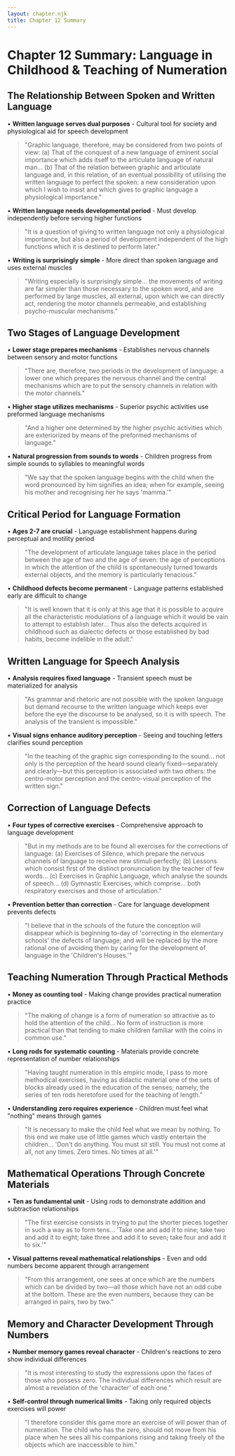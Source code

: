```yaml
---
layout: chapter.njk
title: Chapter 12 Summary
---
```


# Chapter 12 Summary: Language in Childhood & Teaching of Numeration

## The Relationship Between Spoken and Written Language
• **Written language serves dual purposes** - Cultural tool for society and physiological aid for speech development
> "Graphic language, therefore, may be considered from two points of view: (a) That of the conquest of a new language of eminent social importance which adds itself to the articulate language of natural man... (b) That of the relation between graphic and articulate language and, in this relation, of an eventual possibility of utilising the written language to perfect the spoken: a new consideration upon which I wish to insist and which gives to graphic language a physiological importance."

• **Written language needs developmental period** - Must develop independently before serving higher functions
> "It is a question of giving to written language not only a physiological importance, but also a period of development independent of the high functions which it is destined to perform later."

• **Writing is surprisingly simple** - More direct than spoken language and uses external muscles
> "Writing especially is surprisingly simple... the movements of writing are far simpler than those necessary to the spoken word, and are performed by large muscles, all external, upon which we can directly act, rendering the motor channels permeable, and establishing psycho-muscular mechanisms."

## Two Stages of Language Development
• **Lower stage prepares mechanisms** - Establishes nervous channels between sensory and motor functions
> "There are, therefore, two periods in the development of language: a lower one which prepares the nervous channel and the central mechanisms which are to put the sensory channels in relation with the motor channels."

• **Higher stage utilizes mechanisms** - Superior psychic activities use preformed language mechanisms
> "And a higher one determined by the higher psychic activities which are exteriorized by means of the preformed mechanisms of language."

• **Natural progression from sounds to words** - Children progress from simple sounds to syllables to meaningful words
> "We say that the spoken language begins with the child when the word pronounced by him signifies an idea; when for example, seeing his mother and recognising her he says 'mamma.'"

## Critical Period for Language Formation
• **Ages 2-7 are crucial** - Language establishment happens during perceptual and motility period
> "The development of articulate language takes place in the period between the age of two and the age of seven: the age of perceptions in which the attention of the child is spontaneously turned towards external objects, and the memory is particularly tenacious."

• **Childhood defects become permanent** - Language patterns established early are difficult to change
> "It is well known that it is only at this age that it is possible to acquire all the characteristic modulations of a language which it would be vain to attempt to establish later... Thus also the defects acquired in childhood such as dialectic defects or those established by bad habits, become indelible in the adult."

## Written Language for Speech Analysis
• **Analysis requires fixed language** - Transient speech must be materialized for analysis
> "As grammar and rhetoric are not possible with the spoken language but demand recourse to the written language which keeps ever before the eye the discourse to be analysed, so it is with speech. The analysis of the transient is impossible."

• **Visual signs enhance auditory perception** - Seeing and touching letters clarifies sound perception
> "In the teaching of the graphic sign corresponding to the sound... not only is the perception of the heard sound clearly fixed—separately and clearly—but this perception is associated with two others: the centro-motor perception and the centro-visual perception of the written sign."

## Correction of Language Defects
• **Four types of corrective exercises** - Comprehensive approach to language development
> "But in my methods are to be found all exercises for the corrections of language: (a) Exercises of Silence, which prepare the nervous channels of language to receive new stimuli perfectly; (b) Lessons which consist first of the distinct pronunciation by the teacher of few words... (c) Exercises in Graphic Language, which analyse the sounds of speech... (d) Gymnastic Exercises, which comprise... both respiratory exercises and those of articulation."

• **Prevention better than correction** - Care for language development prevents defects
> "I believe that in the schools of the future the conception will disappear which is beginning to-day of 'correcting in the elementary schools' the defects of language; and will be replaced by the more rational one of avoiding them by caring for the development of language in the 'Children's Houses.'"

## Teaching Numeration Through Practical Methods
• **Money as counting tool** - Making change provides practical numeration practice
> "The making of change is a form of numeration so attractive as to hold the attention of the child... No form of instruction is more practical than that tending to make children familiar with the coins in common use."

• **Long rods for systematic counting** - Materials provide concrete representation of number relationships
> "Having taught numeration in this empiric mode, I pass to more methodical exercises, having as didactic material one of the sets of blocks already used in the education of the senses; namely, the series of ten rods heretofore used for the teaching of length."

• **Understanding zero requires experience** - Children must feel what "nothing" means through games
> "It is necessary to make the child feel what we mean by nothing. To this end we make use of little games which vastly entertain the children... 'Don't do anything. You must sit still. You must not come at all, not any times. Zero times. No times at all.'"

## Mathematical Operations Through Concrete Materials
• **Ten as fundamental unit** - Using rods to demonstrate addition and subtraction relationships
> "The first exercise consists in trying to put the shorter pieces together in such a way as to form tens... 'Take one and add it to nine; take two and add it to eight; take three and add it to seven; take four and add it to six.'"

• **Visual patterns reveal mathematical relationships** - Even and odd numbers become apparent through arrangement
> "From this arrangement, one sees at once which are the numbers which can be divided by two—all those which have not an odd cube at the bottom. These are the even numbers, because they can be arranged in pairs, two by two."

## Memory and Character Development Through Numbers
• **Number memory games reveal character** - Children's reactions to zero show individual differences
> "It is most interesting to study the expressions upon the faces of those who possess zero. The individual differences which result are almost a revelation of the 'character' of each one."

• **Self-control through numerical limits** - Taking only required objects exercises will power
> "I therefore consider this game more an exercise of will power than of numeration. The child who has the zero, should not move from his place when he sees all his companions rising and taking freely of the objects which are inaccessible to him."